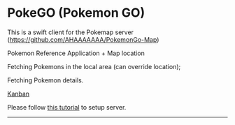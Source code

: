 # PokeGO (Pokemon GO)

This is a swift client for the Pokemap server (https://github.com/AHAAAAAAA/PokemonGo-Map)

Pokemon Reference Application + Map location

Fetching Pokemons in the local area (can override location);

Fetching Pokemon details.

[Kanban][1]

[1]: https://tree.taiga.io/project/ignotusverum-pokemon-go-consumer/kanban

Please follow [this tutorial][2] to setup server.

[2]: https://github.com/AHAAAAAAA/PokemonGo-Map/wiki

---

